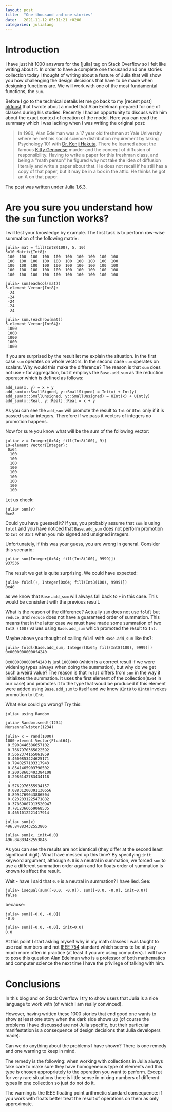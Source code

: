 ```yaml
---
layout: post
title:  "One thousand and one stories"
date:   2021-11-12 05:11:21 +0200
categories: julialang
---
```


# Introduction

I have just hit 1000 answers for the [julia] tag on Stack Overflow so I felt
like writing about it. In order to have a complete one thousand and one stories
collection today I thought of writing about a feature of Julia that will show
you how challenging the design decisions that have to be made when designing
functions are. We will work with one of the most fundamental functions, the
`sum`.

Before I go to the technical details let me go back to my [recent post]
[oldpost] that I wrote about a model that Alan Edelman prepared for one of
classes during his studies. Recently I had an opportunity to discuss with him
about the exact context of creation of the model. Here you can read the summary
which I was lacking when I was writing the original post:

> In 1980, Alan Edelman was a 17 year old freshman at Yale University where he
> met his social science distribution requirement by taking Psychology 101
> with [Dr. Kenji Hakuta][dkh]. There he learned about the famous
> [Kitty Genovese][kg] murder and the concept of diffusion of responsibility.
> Having to write a paper for this freshman class, and being a "math person" he
> figured why not take the idea of diffusion literally and write a paper about
> that.  He does not recall if he still has a copy of that paper, but it may be
> in a box in the attic. He thinks he got an A on that paper.

The post was written under Julia 1.6.3.

# Are you sure you understand how the `sum` function works?

I will test your knowledge by example. The first task is to perform row-wise
summation of the following matrix:

```
julia> mat = fill(Int8(100), 5, 10)
5×10 Matrix{Int8}:
 100  100  100  100  100  100  100  100  100  100
 100  100  100  100  100  100  100  100  100  100
 100  100  100  100  100  100  100  100  100  100
 100  100  100  100  100  100  100  100  100  100
 100  100  100  100  100  100  100  100  100  100

julia> sum(eachcol(mat))
5-element Vector{Int8}:
 -24
 -24
 -24
 -24
 -24

julia> sum.(eachrow(mat))
5-element Vector{Int64}:
 1000
 1000
 1000
 1000
 1000
```

If you are surprised by the result let me explain the situation. In the first
case `sum` operates on whole vectors. In the second case `sum` operates on
scalars. Why would this make the difference? The reason is that `sum` does not
use `+` for aggregation, but it employs the `Base.add_sum` as the reduction
operator which is defined as follows:

```
add_sum(x, y) = x + y
add_sum(x::SmallSigned, y::SmallSigned) = Int(x) + Int(y)
add_sum(x::SmallUnsigned, y::SmallUnsigned) = UInt(x) + UInt(y)
add_sum(x::Real, y::Real)::Real = x + y
```

As you can see the `add_sum` will promote the result to `Int` or `UInt` only if
it is passed scalar integers. Therefore if we pass it vectors of integers no
promotion happens.

Now for sure you know what will be the sum of the following vector:

```
julia> v = Integer[0x64; fill(Int8(100), 9)]
10-element Vector{Integer}:
 0x64
  100
  100
  100
  100
  100
  100
  100
  100
  100
```

Let us check:

```
julia> sum(v)
0xe8
```

Could you have guessed it? If yes, you probably assume that `sum` is using
`foldl` and you have noticed that `Base.add_sum` does not perform promotion
to `Int` or `UInt` when you mix signed and unsigned integers.

Unfortunately, if this was your guess, you are wrong in general. Consider this
scenario:

```
julia> sum(Integer[0x64; fill(Int8(100), 9999)])
937536
```

The result we get is quite surprising. We could have expected:

```
julia> foldl(+, Integer[0x64; fill(Int8(100), 9999)])
0x40
```

as we know that `Base.add_sum` will always fall back to `+` in this case. This
would be consistent with the previous result.


What is the reason of the difference? Actually `sum` does not use `foldl` but
`reduce`, and `reduce` does not have a guaranteed order of summation. This
means that in the latter case we must have made some summation of two `Int8
(100)` values using `Base.add_sum` which promoted the result to `Int`.

Maybe above you thought of calling `foldl` with `Base.add_sum` like ths?:

```
julia> foldl(Base.add_sum, Integer[0x64; fill(Int8(100), 9999)])
0x00000000000f4240
```

`0x00000000000f4240` is just `1000000` (which is a correct result if we were
widening types always when doing the summation), but why do we get such a weird
value? The reason is that `foldl` differs from `sum` in the way it initializes
the summation. It uses the first element of the collection(`0x64` in our case)
and promotes it to the type that woud be produced if this element were added
using `Base.add_sum` to itself and we know `UInt8` to `UInt8` invokes promotion
to `UInt`.


What else could go wrong? Try this:

```
julia> using Random

julia> Random.seed!(1234)
MersenneTwister(1234)

julia> x = rand(1000)
1000-element Vector{Float64}:
 0.5908446386657102
 0.7667970365022592
 0.5662374165061859
 0.4600853424625171
 0.7940257103317943
 0.8541465903790502
 0.20058603493384108
 0.2986142783434118
 ⋮
 0.5762976355934157
 0.08831200391130656
 0.8994769043886504
 0.8232831225471882
 0.37869007913520947
 0.7812366659068535
 0.4651012221417914

julia> sum(x)
496.84883432553806

julia> sum(x, init=0.0)
496.84883432553846
```

As you can see the results are not identical (they differ at the second least
significant digit). What have messed up this time? By specifying `init` keyword
argument, although `0.0` is a neutral in summation, we forced `sum` to
use a different summation order again and for floats order of summation is
known to affect the result.

Wait - have I said that `0.0` is a neutral in summation? I have lied. See:

```
julia> isequal(sum([-0.0, -0.0]), sum([-0.0, -0.0], init=0.0))
false
```

because:

```
julia> sum([-0.0, -0.0])
-0.0

julia> sum([-0.0, -0.0], init=0.0)
0.0
```

At this point I start asking myself why in my math classes I was taught to use
real numbers and not [IEEE 754][ieee] standard which seems to be at play much
more often in practice (at least if you are using computers). I will have to
pose this question Alan Edelman who is a professor of both mathematics and
computer science the next time I have the privilege of talking with him.

# Conclusions

In this blog and on Stack Overflow I try to show users that Julia is a nice
language to work with (of which I am really convinced).

However, having written these 1000 stories that end good one wants to show at
least one story when the dark side shows up (of course the problems I have
discussed are not Julia specific, but their particular manifestation is a
consequence of design decisions that Julia developers made).

Can we do anything about the problems I have shown? There is one remedy and one
warning to keep in mind.

The remedy is the following: when working with collections in Julia always take
care to make sure they have homogeneous type of elements and this type is
chosen appropriately to the operation you want to perform. Except for very rare
situations there is little sense in mixing numbers of different types in one
collection so just do not do it.

The warning is the IEEE floating point arithmetic standard consequence: if you
work with floats better treat the result of operations on them as only
approximate.

[oldpost]: https://bkamins.github.io/julialang/2021/10/01/socialscience.html
[dkh]: https://naeducation.org/our-members/kenji-hakuta/
[kg]: https://en.wikipedia.org/wiki/Murder_of_Kitty_Genovese
[ieee]: https://en.wikipedia.org/wiki/IEEE_754

